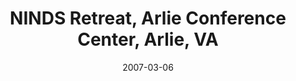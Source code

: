 ---
title: "NINDS Retreat, Arlie Conference Center, Arlie, VA"
project_id: 
date: 2007-03-06
conference_id: ""
presenters:
   - peter_bandettini
summary: "NINDS Retreat, Arlie Conference Center, Arlie, VA"
file: /assets/presentations/
filename: 
layout: presentation
---